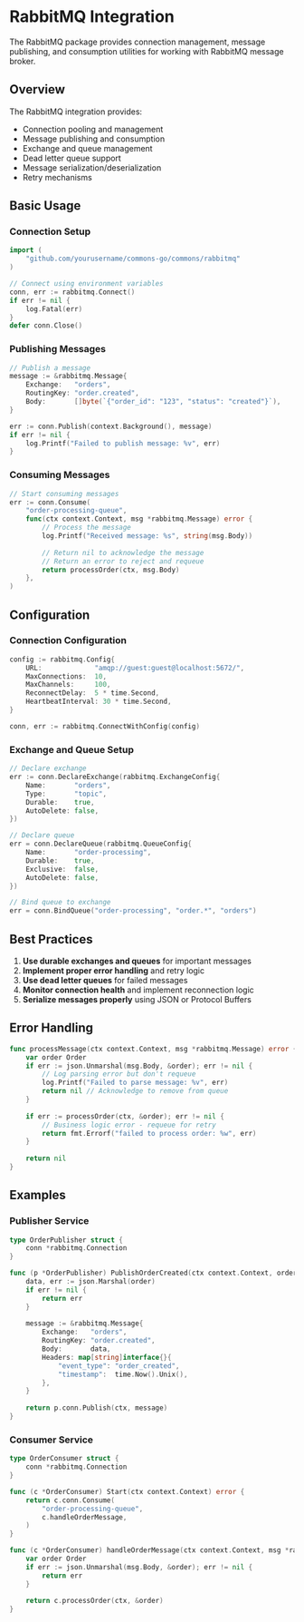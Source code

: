 # RabbitMQ Integration

The RabbitMQ package provides connection management, message publishing, and consumption utilities for working with RabbitMQ message broker.

## Overview

The RabbitMQ integration provides:

- Connection pooling and management
- Message publishing and consumption
- Exchange and queue management
- Dead letter queue support
- Message serialization/deserialization
- Retry mechanisms

## Basic Usage

### Connection Setup

```go
import (
    "github.com/yourusername/commons-go/commons/rabbitmq"
)

// Connect using environment variables
conn, err := rabbitmq.Connect()
if err != nil {
    log.Fatal(err)
}
defer conn.Close()
```

### Publishing Messages

```go
// Publish a message
message := &rabbitmq.Message{
    Exchange:   "orders",
    RoutingKey: "order.created",
    Body:       []byte(`{"order_id": "123", "status": "created"}`),
}

err := conn.Publish(context.Background(), message)
if err != nil {
    log.Printf("Failed to publish message: %v", err)
}
```

### Consuming Messages

```go
// Start consuming messages
err := conn.Consume(
    "order-processing-queue",
    func(ctx context.Context, msg *rabbitmq.Message) error {
        // Process the message
        log.Printf("Received message: %s", string(msg.Body))
        
        // Return nil to acknowledge the message
        // Return an error to reject and requeue
        return processOrder(ctx, msg.Body)
    },
)
```

## Configuration

### Connection Configuration

```go
config := rabbitmq.Config{
    URL:             "amqp://guest:guest@localhost:5672/",
    MaxConnections:  10,
    MaxChannels:     100,
    ReconnectDelay:  5 * time.Second,
    HeartbeatInterval: 30 * time.Second,
}

conn, err := rabbitmq.ConnectWithConfig(config)
```

### Exchange and Queue Setup

```go
// Declare exchange
err := conn.DeclareExchange(rabbitmq.ExchangeConfig{
    Name:       "orders",
    Type:       "topic",
    Durable:    true,
    AutoDelete: false,
})

// Declare queue
err = conn.DeclareQueue(rabbitmq.QueueConfig{
    Name:       "order-processing",
    Durable:    true,
    Exclusive:  false,
    AutoDelete: false,
})

// Bind queue to exchange
err = conn.BindQueue("order-processing", "order.*", "orders")
```

## Best Practices

1. **Use durable exchanges and queues** for important messages
2. **Implement proper error handling** and retry logic
3. **Use dead letter queues** for failed messages
4. **Monitor connection health** and implement reconnection logic
5. **Serialize messages properly** using JSON or Protocol Buffers

## Error Handling

```go
func processMessage(ctx context.Context, msg *rabbitmq.Message) error {
    var order Order
    if err := json.Unmarshal(msg.Body, &order); err != nil {
        // Log parsing error but don't requeue
        log.Printf("Failed to parse message: %v", err)
        return nil // Acknowledge to remove from queue
    }
    
    if err := processOrder(ctx, &order); err != nil {
        // Business logic error - requeue for retry
        return fmt.Errorf("failed to process order: %w", err)
    }
    
    return nil
}
```

## Examples

### Publisher Service

```go
type OrderPublisher struct {
    conn *rabbitmq.Connection
}

func (p *OrderPublisher) PublishOrderCreated(ctx context.Context, order *Order) error {
    data, err := json.Marshal(order)
    if err != nil {
        return err
    }
    
    message := &rabbitmq.Message{
        Exchange:   "orders",
        RoutingKey: "order.created",
        Body:       data,
        Headers: map[string]interface{}{
            "event_type": "order_created",
            "timestamp":  time.Now().Unix(),
        },
    }
    
    return p.conn.Publish(ctx, message)
}
```

### Consumer Service

```go
type OrderConsumer struct {
    conn *rabbitmq.Connection
}

func (c *OrderConsumer) Start(ctx context.Context) error {
    return c.conn.Consume(
        "order-processing-queue",
        c.handleOrderMessage,
    )
}

func (c *OrderConsumer) handleOrderMessage(ctx context.Context, msg *rabbitmq.Message) error {
    var order Order
    if err := json.Unmarshal(msg.Body, &order); err != nil {
        return err
    }
    
    return c.processOrder(ctx, &order)
}
``` 